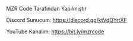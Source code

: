MZR Code Tarafından Yapılmıştır

Discord Sunucum: https://discord.gg/ktVdQYrtXF

YouTube Kanalım: https://bit.ly/mzrcode
